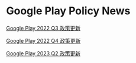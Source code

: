 # Google Play Policy News

[Google Play 2022 Q3 政策更新](GooglePlay_2022_Q3_政策更新.md)

[Google Play 2022 Q4 政策更新](GooglePlay_2022_Q4_政策更新.md)

[Google Play 2023 Q2 政策更新](GooglePlay_2023_Q2_政策更新.md)
